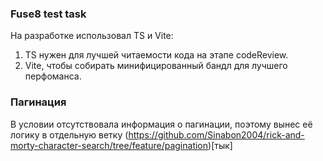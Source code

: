 ### Fuse8 test task

На разработке использовал TS и Vite:
1) TS нужен для лучшей читаемости кода на этапе codeReview.
2) Vite, чтобы собирать минифицированный бандл для лучшего перфоманса.

### Пагинация 

В условии отсутствовала информация о пагинации, поэтому вынес её логику в отдельную ветку (https://github.com/Sinabon2004/rick-and-morty-character-search/tree/feature/pagination)[тык]